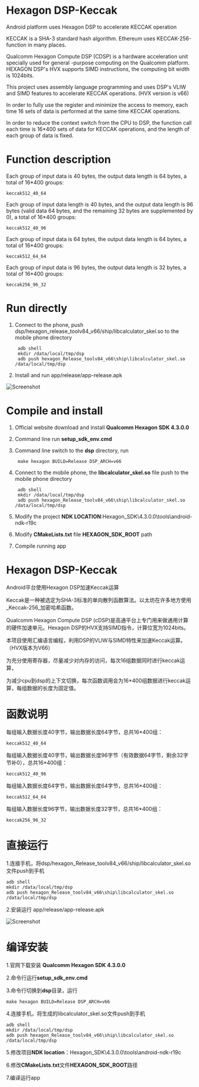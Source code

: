 # Hexagon DSP-Keccak #

Android platform uses Hexagon DSP to accelerate KECCAK operation

KECCAK is a SHA-3 standard hash algorithm. Ethereum uses KECCAK-256-function in many places.

Qualcomm Hexagon Compute DSP (CDSP) is a hardware acceleration unit specially used for general -purpose computing on the Qualcomm platform. HEXAGON DSP's HVX supports SIMD instructions, the computing bit width is 1024bits.

This project uses assembly language programming and uses DSP's VLIW and SIMD features to accelerate KECCAK operations. (HVX version is v66)

In order to fully use the register and minimize the access to memory, each time 16 sets of data is performed at the same time KECCAK operations.

In order to reduce the context switch from the CPU to DSP, the function call each time is 16*400 sets of data for KECCAK operations, and the length of each group of data is fixed.

# Function description #

Each group of input data is 40 bytes, the output data length is 64 bytes, a total of 16*400 groups:

    keccak512_40_64

Each group of input data length is 40 bytes, and the output data length is 96 bytes (valid data 64 bytes, and the remaining 32 bytes are supplemented by 0), a total of 16*400 groups:

    keccak512_40_96

Each group of input data is 64 bytes, the output data length is 64 bytes, a total of 16*400 groups:
    
    keccak512_64_64

Each group of input data is 96 bytes, the output data length is 32 bytes, a total of 16*400 groups:

    keccak256_96_32

# Run directly #

1. Connect to the phone, push dsp/hexagon_release_toolv84_v66/ship/libcalculator_skel.so to the mobile phone directory

	    
	    adb shell
	    mkdir /data/local/tmp/dsp
	    adb push hexagon_Release_toolv84_v66\ship\libcalculator_skel.so /data/local/tmp/dsp


2. Install and run app/release/app-release.apk

![Screenshot](/png/Screenshot.png)

# Compile and install #


1. Official website download and install **Qualcomm Hexagon SDK 4.3.0.0**
2. Command line run **setup\_sdk\_env.cmd**
3. Command line switch to the **dsp** directory, run

		make hexagon BUILD=Release DSP_ARCH=v66

4. Connect to the mobile phone, the **libcalculator_skel.so** file push to the mobile phone directory
	    
	    adb shell
	    mkdir /data/local/tmp/dsp
	    adb push hexagon_Release_toolv84_v66\ship\libcalculator_skel.so /data/local/tmp/dsp


5. Modify the project **NDK LOCATION**:Hexagon_SDK\4.3.0.0\tools\android-ndk-r19c

6. Modify **CMakeLists.txt** file **HEXAGON\_SDK\_ROOT** path

7. Compile running app

# Hexagon DSP-Keccak #

Android平台使用Hexagon DSP加速Keccak运算

Keccak是一种被选定为SHA-3标准的单向散列函数算法。以太坊在许多地方使用_Keccak-256_加密哈希函数。

Qualcomm Hexagon Compute DSP (cDSP)是高通平台上专门用来做通用计算的硬件加速单元。Hexagon DSP的HVX支持SIMD指令，计算位宽为1024bits。


本项目使用汇编语言编程，利用DSP的VLIW与SIMD特性来加速Keccak运算。（HVX版本为V66）

为充分使用寄存器，尽量减少对内存的访问，每次16组数据同时进行keccak运算，

为减少cpu到dsp的上下文切换，每次函数调用会为16*400组数据进行keccak运算，每组数据的长度为固定值。

# 函数说明 #
每组输入数据长度40字节，输出数据长度64字节，总共16*400组：

    keccak512_40_64

每组输入数据长度40字节，输出数据长度96字节（有效数据64字节，剩余32字节补0），总共16*400组：

    keccak512_40_96

每组输入数据长度64字节，输出数据长度64字节，总共16*400组：

    keccak512_64_64

每组输入数据长度96字节，输出数据长度32字节，总共16*400组：

    keccak256_96_32


# 直接运行 #

1.连接手机，将dsp/hexagon_Release_toolv84_v66/ship/libcalculator_skel.so文件push到手机

    adb shell
    mkdir /data/local/tmp/dsp
    adb push hexagon_Release_toolv84_v66\ship\libcalculator_skel.so /data/local/tmp/dsp

2.安装运行 app/release/app-release.apk

![Screenshot](/png/Screenshot.png)


# 编译安装 #

1.官网下载安装 **Qualcomm Hexagon SDK 4.3.0.0**

2.命令行运行**setup\_sdk\_env.cmd**

3.命令行切换到**dsp**目录，运行

    make hexagon BUILD=Release DSP_ARCH=v66

4.连接手机，将生成的libcalculator_skel.so文件push到手机

    adb shell
    mkdir /data/local/tmp/dsp
    adb push hexagon_Release_toolv84_v66\ship\libcalculator_skel.so /data/local/tmp/dsp

5.修改项目**NDK location**：Hexagon_SDK\4.3.0.0\tools\android-ndk-r19c

6.修改**CMakeLists.txt**文件**HEXAGON\_SDK\_ROOT**路径

7.编译运行app
